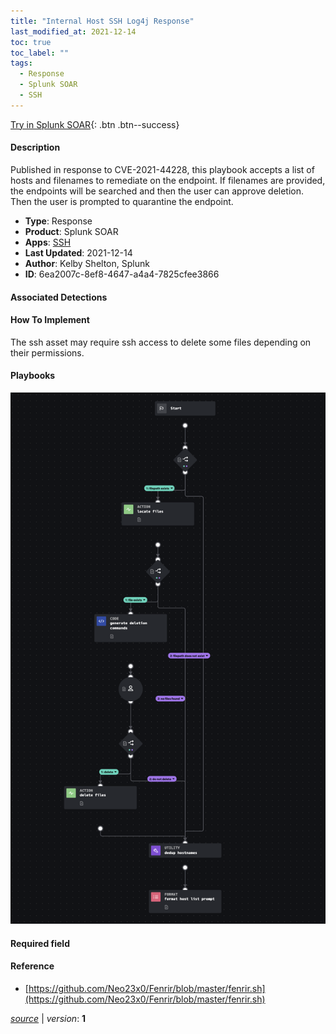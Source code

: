 ```yaml
---
title: "Internal Host SSH Log4j Response"
last_modified_at: 2021-12-14
toc: true
toc_label: ""
tags:
  - Response
  - Splunk SOAR
  - SSH
---
```


[Try in Splunk SOAR](https://www.splunk.com/en_us/software/splunk-security-orchestration-and-automation.html){: .btn .btn--success}

#### Description

Published in response to CVE-2021-44228, this playbook accepts a list of hosts and filenames to remediate on the endpoint. If filenames are provided, the endpoints will be searched and then the user can approve deletion. Then the user is prompted to quarantine the endpoint.

- **Type**: Response
- **Product**: Splunk SOAR
- **Apps**: [SSH](https://splunkbase.splunk.com/apps/#/search/SSH/product/soar)
- **Last Updated**: 2021-12-14
- **Author**: Kelby Shelton, Splunk
- **ID**: 6ea2007c-8ef8-4647-a4a4-7825cfee3866

#### Associated Detections


#### How To Implement
The ssh asset may require ssh access to delete some files depending on their permissions.

#### Playbooks
![](https://raw.githubusercontent.com/splunk/security_content/develop/playbooks/internal_host_ssh_log4j_respond.png)

#### Required field


#### Reference

* [https://github.com/Neo23x0/Fenrir/blob/master/fenrir.sh](https://github.com/Neo23x0/Fenrir/blob/master/fenrir.sh)




[*source*](https://github.com/splunk/security_content/tree/develop/playbooks/internal_host_ssh_log4j_respond.yml) \| *version*: **1**